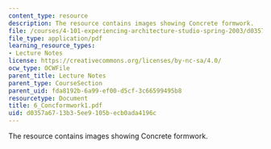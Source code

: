 ```yaml
---
content_type: resource
description: The resource contains images showing Concrete formwork.
file: /courses/4-101-experiencing-architecture-studio-spring-2003/d0357a6713b35ee9105becb0ada4196c_6_Concformwork1.pdf
file_type: application/pdf
learning_resource_types:
- Lecture Notes
license: https://creativecommons.org/licenses/by-nc-sa/4.0/
ocw_type: OCWFile
parent_title: Lecture Notes
parent_type: CourseSection
parent_uid: fda8192b-6a99-ef00-d5cf-3c66599495b8
resourcetype: Document
title: 6_Concformwork1.pdf
uid: d0357a67-13b3-5ee9-105b-ecb0ada4196c
---
```

The resource contains images showing Concrete formwork.